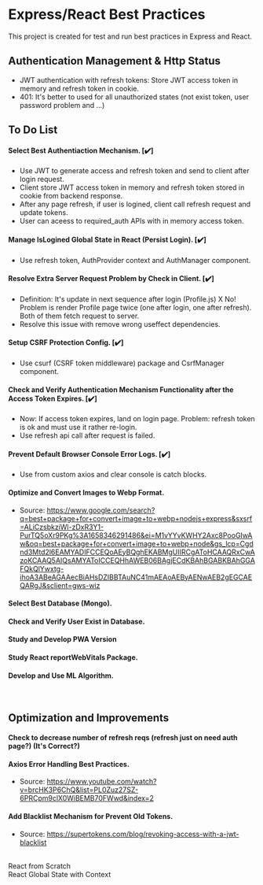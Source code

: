 # Express/React Best Practices
This project is created for test and run best practices in Express and React.


## Authentication Management & Http Status
* JWT authentication with refresh tokens: Store JWT access token in memory and refresh token in cookie.
* 401: It's better to used for all unauthorized states (not exist token, user password problem and ...)


## To Do List
#### Select Best Authentiaction Mechanism. [:heavy_check_mark:]
* Use JWT to generate access and refresh token and send to client after login request.
* Client store JWT access token in memory and refresh token stored in cookie from backend response.
* After any page refresh, if user is logined, client call refresh request and update tokens.
* User can aceess to required_auth APIs with in memory access token.

#### Manage IsLogined Global State in React (Persist Login). [:heavy_check_mark:]
* Use refresh token, AuthProvider context and AuthManager component.

#### Resolve Extra Server Request Problem by Check in Client. [:heavy_check_mark:]
* Definition: It's update in next sequence after login (Profile.js) X No!\
Problem is render Profile page twice (one after login, one after refresh). Both of them fetch request to server.
* Resolve this issue with remove wrong useffect dependencies.

#### Setup CSRF Protection Config. [:heavy_check_mark:]
* Use csurf (CSRF token middleware) package and CsrfManager component.

#### Check and Verify Authentication Mechanism Functionality after the Access Token Expires. [:heavy_check_mark:]
* Now: If access token expires, land on login page. Problem: refresh token is ok and must use it rather re-login.
* Use refresh api call after request is failed.

#### Prevent Default Browser Console Error Logs. [:heavy_check_mark:]
* Use from custom axios and clear console is catch blocks.

#### Optimize and Convert Images to Webp Format.
* Source: https://www.google.com/search?q=best+package+for+convert+image+to+webp+nodejs+express&sxsrf=ALiCzsbkziWl-zDxR3Y1-PurTQ5oXr9PKg%3A1658346291486&ei=M1vYYvKWHY2Axc8PooGIwAw&oq=best+package+for+convert+image+to+webp+node&gs_lcp=Cgdnd3Mtd2l6EAMYADIFCCEQoAEyBQghEKABMgUIIRCgAToHCAAQRxCwAzoKCAAQ5AIQsAMYAToICCEQHhAWEB06BAgjECdKBAhBGABKBAhGGAFQkQlYwxtg-ihoA3ABeAGAAecBiAHsDZIBBTAuNC41mAEAoAEByAENwAEB2gEGCAEQARgJ&sclient=gws-wiz

#### Select Best Database (Mongo).

#### Check and Verify User Exist in Database.

#### Study and Develop PWA Version

#### Study React reportWebVitals Package.

#### Develop and Use ML Algorithm.
<br/>

## Optimization and Improvements
#### Check to decrease number of refresh reqs (refresh just on need auth page?) (It's Correct?)

#### Axios Error Handling Best Practices.
* Source: https://www.youtube.com/watch?v=brcHK3P6ChQ&list=PL0Zuz27SZ-6PRCpm9clX0WiBEMB70FWwd&index=2

#### Add Blacklist Mechanism for Prevent Old Tokens.
* Source: https://supertokens.com/blog/revoking-access-with-a-jwt-blacklist

<br/>
React from Scratch
<br/>
React Global State with Context
